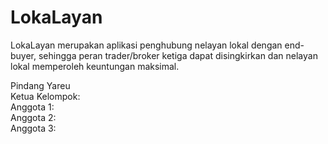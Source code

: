 # LokaLayan
LokaLayan merupakan aplikasi penghubung nelayan lokal dengan end-buyer, sehingga peran trader/broker ketiga dapat disingkirkan dan nelayan lokal memperoleh keuntungan maksimal.


Pindang Yareu<br>
Ketua Kelompok: <br>
Anggota 1: <br>
Anggota 2: <br>
Anggota 3: <br>
